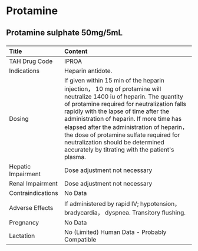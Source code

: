 # Protamine

## Protamine sulphate 50mg/5mL

##### 

| Title              | Content                                                                                                                                                                                                                                                                                                                                                                                                                                   |
|:-------------------|:------------------------------------------------------------------------------------------------------------------------------------------------------------------------------------------------------------------------------------------------------------------------------------------------------------------------------------------------------------------------------------------------------------------------------------------|
| TAH Drug Code      | IPROA                                                                                                                                                                                                                                                                                                                                                                                                                                     |
| Indications        | Heparin antidote.                                                                                                                                                                                                                                                                                                                                                                                                                         |
| Dosing             | If given within 15 min of the heparin injection， 10 mg of protamine will neutralize 1400 iu of heparin. The quantity of protamine required for neutralization falls rapidly with the lapse of time after the administration of heparin. If more time has elapsed after the administration of heparin， the dose of protamine sulfate required for neutralization should be determined accurately by titrating with the patient's plasma. |
| Hepatic Impairment | Dose adjustment not necessary                                                                                                                                                                                                                                                                                                                                                                                                             |
| Renal Impairment   | Dose adjustment not necessary                                                                                                                                                                                                                                                                                                                                                                                                             |
| Contraindications  | No Data                                                                                                                                                                                                                                                                                                                                                                                                                                   |
| Adverse Effects    | If administered by rapid IV; hypotension， bradycardia， dyspnea. Transitory flushing.                                                                                                                                                                                                                                                                                                                                                    |
| Pregnancy          | No Data                                                                                                                                                                                                                                                                                                                                                                                                                                   |
| Lactation          | No (Limited) Human Data - Probably Compatible                                                                                                                                                                                                                                                                                                                                                                                             |

